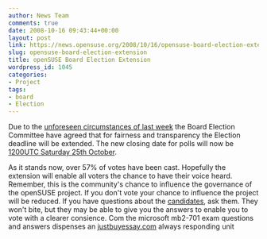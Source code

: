 ```yaml
---
author: News Team
comments: true
date: 2008-10-16 09:43:44+00:00
layout: post
link: https://news.opensuse.org/2008/10/16/opensuse-board-election-extension/
slug: opensuse-board-election-extension
title: openSUSE Board Election Extension
wordpress_id: 1045
categories:
- Project
tags:
- board
- Election
---
```


Due to the [unforeseen circumstances of last week](//news.opensuse.org/2008/10/10/power-outage-in-area-where-most-opensuse-servers-are-located/) the Board Election Committee have agreed that for fairness and transparency the Election deadline will be extended.  The new closing date for polls will now be [1200UTC Saturday 25th October](http://www.timeanddate.com/worldclock/fixedtime.html?day=25&month=10&year=2008&hour=12&min=0&sec=0&p1=0).

As it stands now, over 57% of votes have been cast.  Hopefully the extension will enable all voters the chance to have their voice heard. Remember, this is the community's chance to influence the governance of the openSUSE project.  If you don't vote your chance to influence the project will be reduced.  If you have questions about the [candidates](http://en.opensuse.org/Board_Election/2008/Platforms), ask them.  They won't bite, but they may be able to give you the answers to enable you to vote with a clearer consience. Com the microsoft mb2-701 exam questions and answers dispenses an [justbuyessay.com](https://justbuyessay.com/) always responding unit
